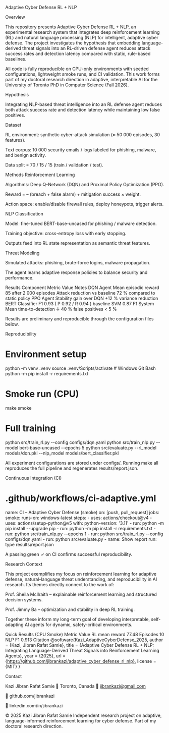 Adaptive Cyber Defense RL + NLP




Overview

This repository presents Adaptive Cyber Defense RL + NLP, an experimental research system that integrates
deep reinforcement learning (RL) and natural language processing (NLP) for intelligent, adaptive cyber defense.
The project investigates the hypothesis that embedding language-derived threat signals into an RL-driven defense agent
reduces attack success rates and detection latency compared with static, rule-based baselines.

All code is fully reproducible on CPU-only environments with seeded configurations, lightweight smoke runs,
and CI validation. This work forms part of my doctoral research direction in adaptive, interpretable AI for
the University of Toronto PhD in Computer Science (Fall 2026).

Hypothesis

Integrating NLP-based threat intelligence into an RL defense agent
reduces both attack success rate and detection latency while maintaining low false positives.

Dataset

RL environment: synthetic cyber-attack simulation (≈ 50 000 episodes, 30 features).

Text corpus: 10 000 security emails / logs labeled for phishing, malware, and benign activity.

Data split = 70 / 15 / 15 (train / validation / test).

Methods
Reinforcement Learning

Algorithms: Deep Q-Network (DQN) and Proximal Policy Optimization (PPO).

Reward = – (breach + false alarm) + mitigation success × weight.

Action space: enable/disable firewall rules, deploy honeypots, trigger alerts.

NLP Classification

Model: fine-tuned BERT-base-uncased for phishing / malware detection.

Training objective: cross-entropy loss with early stopping.

Outputs feed into RL state representation as semantic threat features.

Threat Modeling

Simulated attacks: phishing, brute-force logins, malware propagation.

The agent learns adaptive response policies to balance security and performance.

Results
Component	Metric	Value	Notes
DQN Agent	Mean episodic reward	85	after 2 000 episodes
	Attack reduction vs baseline	72 %	compared to static policy
PPO Agent	Stability gain over DQN	+12 %	variance reduction
BERT Classifier	F1	0.93 ( P 0.92 / R 0.94 )	baseline SVM 0.87 F1
System	Mean time-to-detection ↓	40 %	false positives < 5 %

Results are preliminary and reproducible through the configuration files below.

Reproducibility
# Environment setup
python -m venv .venv
source .venv/Scripts/activate   # Windows Git Bash
python -m pip install -r requirements.txt

# Smoke run (CPU)
make smoke

# Full training
python src/train_rl.py --config configs/dqn.yaml
python src/train_nlp.py --model bert-base-uncased --epochs 5
python src/evaluate.py --rl_model models/dqn.pkl --nlp_model models/bert_classifier.pkl


All experiment configurations are stored under configs/.
Running make all reproduces the full pipeline and regenerates results/report.json.

Continuous Integration (CI)
# .github/workflows/ci-adaptive.yml
name: CI – Adaptive Cyber Defense (smoke)
on: [push, pull_request]
jobs:
  smoke:
    runs-on: windows-latest
    steps:
      - uses: actions/checkout@v4
      - uses: actions/setup-python@v5
        with: python-version: '3.11'
      - run: python -m pip install --upgrade pip
      - run: python -m pip install -r requirements.txt
      - run: python src/train_nlp.py --epochs 1
      - run: python src/train_rl.py --config configs/dqn.yaml
      - run: python src/evaluate.py
      - name: Show report
        run: type results\report.json


A passing green ✓ on CI confirms successful reproducibility.

Research Context

This project exemplifies my focus on reinforcement learning for adaptive defense,
natural-language threat understanding, and reproducibility in AI research.
Its themes directly connect to the work of:

Prof. Sheila McIlraith – explainable reinforcement learning and structured decision systems.

Prof. Jimmy Ba – optimization and stability in deep RL training.

Together these inform my long-term goal of developing interpretable, self-adapting AI agents for dynamic, safety-critical environments.

Quick Results (CPU Smoke)
Metric	Value
RL mean reward	77.48
Episodes	10
NLP F1	0.913
Citation
@software{Kazi_AdaptiveCyberDefense_2025,
  author = {Kazi, Jibran Rafat Samie},
  title = {Adaptive Cyber Defense RL + NLP: Integrating Language-Derived Threat Signals into Reinforcement Learning Agents},
  year = {2025},
  url = {https://github.com/jibrankazi/adaptive_cyber_defense_rl_nlp},
  license = {MIT}
}

Contact

Kazi Jibran Rafat Samie
📍 Toronto, Canada
📧 jibrankazi@gmail.com

🔗 github.com/jibrankazi

🔗 linkedin.com/in/jibrankazi

© 2025 Kazi Jibran Rafat Samie
Independent research project on adaptive, language-informed reinforcement learning for cyber defense.
Part of my doctoral research direction.
